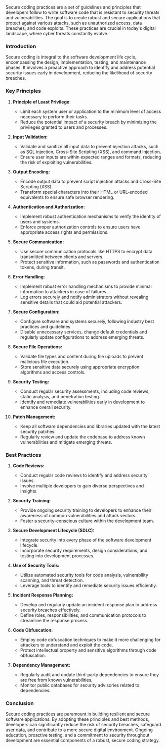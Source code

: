 Secure coding practices are a set of guidelines and principles that developers follow to write software code that is resistant to security threats and vulnerabilities. The goal is to create robust and secure applications that protect against various attacks, such as unauthorized access, data breaches, and code exploits. These practices are crucial in today's digital landscape, where cyber threats constantly evolve.

### Introduction

Secure coding is integral to the software development life cycle, encompassing the design, implementation, testing, and maintenance phases. It involves a proactive approach to identify and address potential security issues early in development, reducing the likelihood of security breaches.

### Key Principles

1. **Principle of Least Privilege:**
   - Limit each system user or application to the minimum level of access necessary to perform their tasks.
   - Reduce the potential impact of a security breach by minimizing the privileges granted to users and processes.

2. **Input Validation:**
   - Validate and sanitize all input data to prevent injection attacks, such as SQL injection, Cross-Site Scripting (XSS), and command injection.
   - Ensure user inputs are within expected ranges and formats, reducing the risk of exploiting vulnerabilities.

3. **Output Encoding:**
   - Encode output data to prevent script injection attacks and Cross-Site Scripting (XSS).
   - Transform special characters into their HTML or URL-encoded equivalents to ensure safe browser rendering.

4. **Authentication and Authorization:**
   - Implement robust authentication mechanisms to verify the identity of users and systems.
   - Enforce proper authorization controls to ensure users have appropriate access rights and permissions.

5. **Secure Communication:**
   - Use secure communication protocols like HTTPS to encrypt data transmitted between clients and servers.
   - Protect sensitive information, such as passwords and authentication tokens, during transit.

6. **Error Handling:**
   - Implement robust error handling mechanisms to provide minimal information to attackers in case of failures.
   - Log errors securely and notify administrators without revealing sensitive details that could aid potential attackers.

7. **Secure Configuration:**
   - Configure software and systems securely, following industry best practices and guidelines.
   - Disable unnecessary services, change default credentials and regularly update configurations to address emerging threats.

8. **Secure File Operations:**
   - Validate file types and content during file uploads to prevent malicious file execution.
   - Store sensitive data securely using appropriate encryption algorithms and access controls.

9. **Security Testing:**
   - Conduct regular security assessments, including code reviews, static analysis, and penetration testing.
   - Identify and remediate vulnerabilities early in development to enhance overall security.

10. **Patch Management:**
    - Keep all software dependencies and libraries updated with the latest security patches.
    - Regularly review and update the codebase to address known vulnerabilities and mitigate emerging threats.

### Best Practices

1. **Code Reviews:**
   - Conduct regular code reviews to identify and address security issues.
   - Involve multiple developers to gain diverse perspectives and insights.

2. **Security Training:**
   - Provide ongoing security training to developers to enhance their awareness of common vulnerabilities and attack vectors.
   - Foster a security-conscious culture within the development team.

3. **Secure Development Lifecycle (SDLC):**
   - Integrate security into every phase of the software development lifecycle.
   - Incorporate security requirements, design considerations, and testing into development processes.

4. **Use of Security Tools:**
   - Utilize automated security tools for code analysis, vulnerability scanning, and threat detection.
   - Leverage tools to identify and remediate security issues efficiently.

5. **Incident Response Planning:**
   - Develop and regularly update an incident response plan to address security breaches effectively.
   - Define roles, responsibilities, and communication protocols to streamline the response process.

6. **Code Obfuscation:**
   - Employ code obfuscation techniques to make it more challenging for attackers to understand and exploit the code.
   - Protect intellectual property and sensitive algorithms through code obfuscation.

7. **Dependency Management:**
   - Regularly audit and update third-party dependencies to ensure they are free from known vulnerabilities.
   - Monitor public databases for security advisories related to dependencies.

### Conclusion

Secure coding practices are paramount in building resilient and secure software applications. By adopting these principles and best methods, developers can significantly reduce the risk of security breaches, safeguard user data, and contribute to a more secure digital environment. Ongoing education, proactive testing, and a commitment to security throughout development are essential components of a robust, secure coding strategy.
